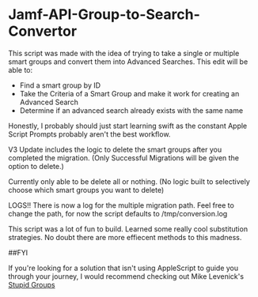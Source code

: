 # Jamf-API-Group-to-Search-Convertor

This script was made with the idea of trying to take a single or multiple smart groups and convert them into Advanced Searches. This edit will be able to: 

- Find a smart group by ID
- Take the Criteria of a Smart Group and make it work for creating an Advanced Search 
- Determine if an advanced search already exists with the same name

Honestly, I probably should just start learning swift as the constant Apple Script Prompts probably aren't the best workflow. 

V3 Update includes the logic to delete the smart groups after you completed the migration. (Only Successful Migrations will be given the option to delete.) 

Currently only able to be delete all or nothing. (No logic built to selectively choose which smart groups you want to delete)

LOGS!! There is now a log for the multiple migration path. Feel free to change the path, for now the script defaults to /tmp/conversion.log

This script was a lot of fun to build. Learned some really cool substitution strategies. No doubt there are more effiecent methods to this madness. 

##FYI

If you're looking for a solution that isn't using AppleScript to guide you through your journey, I would recommend checking out Mike Levenick's [Stupid Groups](https://github.com/mike-levenick/stupid-groups)
